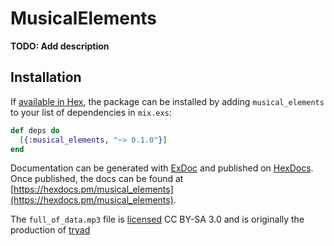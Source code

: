 # MusicalElements

**TODO: Add description**

## Installation

If [available in Hex](https://hex.pm/docs/publish), the package can be installed
by adding `musical_elements` to your list of dependencies in `mix.exs`:

```elixir
def deps do
  [{:musical_elements, "~> 0.1.0"}]
end
```

Documentation can be generated with [ExDoc](https://github.com/elixir-lang/ex_doc)
and published on [HexDocs](https://hexdocs.pm). Once published, the docs can
be found at [https://hexdocs.pm/musical_elements](https://hexdocs.pm/musical_elements).

The `full_of_data.mp3` file is [licensed](https://creativecommons.org/licenses/by-sa/3.0/) CC BY-SA 3.0 and is originally the production of [tryad](https://tryad.bandcamp.com/album/public-domain)
